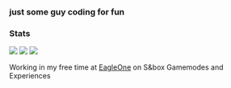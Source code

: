 ### just some guy coding for fun

<!--
**Adesii/Adesii** is a ✨ _special_ ✨ repository because its `README.md` (this file) appears on your GitHub profile.

Here are some ideas to get you started:

- 🔭 I’m currently working on ...
- 🌱 I’m currently learning ...
- 👯 I’m looking to collaborate on ...
- 🤔 I’m looking for help with ...
- 💬 Ask me about ...
- 📫 How to reach me: ...
- 😄 Pronouns: ...
- ⚡ Fun fact: ...
-->
### Stats

<!--![Jonnelafin's GitHub stats](https://github-readme-stats.vercel.app/api?username=jonnelafin&show_icons=true&theme=radical) -->
 ![](https://github-profile-summary-cards.vercel.app/api/cards/profile-details?username=adesii&theme=github_dark) 
 ![](https://github-profile-summary-cards.vercel.app/api/cards/most-commit-language?username=adesii&theme=github_dark) ![](https://github-profile-summary-cards.vercel.app/api/cards/repos-per-language?username=adesii&theme=github_dark) 

Working in my free time at [EagleOne](https://github.com/Eagle-One-Development) on S&box Gamemodes and Experiences
